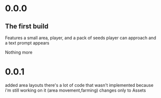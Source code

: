 # 0.0.0
## The first build
Features a small area, player, and a pack of seeds player can approach and a text prompt appears

Nothing more

# 0.0.1
added area layouts
there's a lot of code that wasn't implemented because i'm still working on it (area movement,farming)
changes only to Assets
